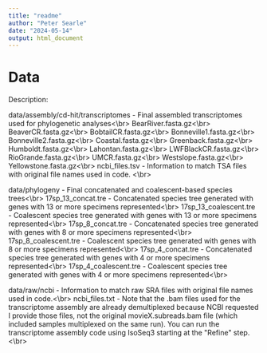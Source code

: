 ```yaml
---
title: "readme"
author: "Peter Searle"
date: "2024-05-14"
output: html_document
---
```


# Data

Description: 

data/assembly/cd-hit/transcriptomes - Final assembled transcriptomes used for phylogenetic analyses<\br>
  BearRiver.fasta.gz<\br>
  BeaverCR.fasta.gz<\br>
  BobtailCR.fasta.gz<\br>
  Bonneville1.fasta.gz<\br>
  Bonneville2.fasta.gz<\br>
  Coastal.fasta.gz<\br>
  Greenback.fasta.gz<\br>
  Humboldt.fasta.gz<\br>
  Lahontan.fasta.gz<\br>
  LWFBlackCR.fasta.gz<\br>
  RioGrande.fasta.gz<\br>
  UMCR.fasta.gz<\br>
  Westslope.fasta.gz<\br>
  Yellowstone.fasta.gz<\br>
  ncbi_files.tsv -  Information to match TSA files with original file names used in code. <\br>
  
data/phylogeny - Final concatenated and coalescent-based species trees<\br>
  17sp_13_concat.tre - Concatenated species tree generated with genes with 13 or more specimens represented<\br>
  17sp_13_coalescent.tre - Coalescent species tree generated with genes with 13 or more specimens represented<\br>
  17sp_8_concat.tre - Concatenated species tree generated with genes with 8 or more specimens represented<\br>
  17sp_8_coalescent.tre - Coalescent species tree generated with genes with 8 or more specimens represented<\br>
  17sp_4_concat.tre - Concatenated species tree generated with genes with 4 or more specimens represented<\br>
  17sp_4_coalescent.tre - Coalescent species tree generated with genes with 4 or more specimens represented<\br>

data/raw/ncbi - Information to match raw SRA files with original file names used in code.<\br>
  ncbi_files.txt - Note that the .bam files used for the transcriptome assembly are already demultiplexed because NCBI requested I provide those files, not the original movieX.subreads.bam file (which included samples multiplexed on the same run). You can run the transcriptome assembly code using IsoSeq3 starting at the "Refine" step. <\br>
  

  
  
